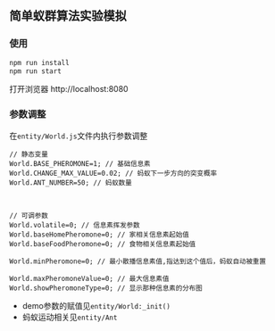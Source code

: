 ## 简单蚁群算法实验模拟

### 使用

```js
npm run install
npm run start
```

打开浏览器 http://localhost:8080

### 参数调整

在`entity/World.js`文件内执行参数调整

```
// 静态变量
World.BASE_PHEROMONE=1; // 基础信息素
World.CHANGE_MAX_VALUE=0.02; // 蚂蚁下一步方向的突变概率
World.ANT_NUMBER=50; // 蚂蚁数量



// 可调参数
World.volatile=0; // 信息素挥发参数
World.baseHomePheromone=0; // 家相关信息素起始值
World.baseFoodPheromone=0; // 食物相关信息素起始值

World.minPheromone=0; // 最小散播信息素值,指达到这个值后，蚂蚁自动被重置

World.maxPheromoneValue=0; // 最大信息素值
World.showPheromoneType=0; // 显示那种信息素的分布图
```

+ demo参数的赋值见`entity/World:_init()`
+ 蚂蚁运动相关见`entity/Ant`